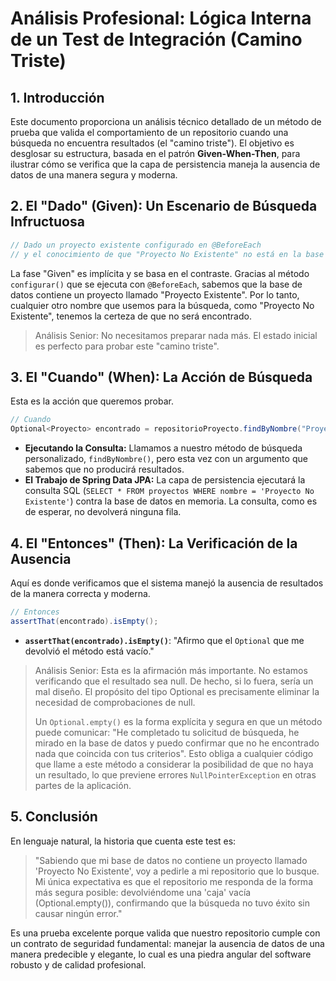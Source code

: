 # **Análisis Profesional: Lógica Interna de un Test de Integración (Camino Triste)**

## **1. Introducción**

Este documento proporciona un análisis técnico detallado de un método de prueba que valida el comportamiento de un repositorio cuando una búsqueda no encuentra resultados (el "camino triste"). El objetivo es desglosar su estructura, basada en el patrón **Given-When-Then**, para ilustrar cómo se verifica que la capa de persistencia maneja la ausencia de datos de una manera segura y moderna.

## **2. El "Dado" (Given): Un Escenario de Búsqueda Infructuosa**

```java
// Dado un proyecto existente configurado en @BeforeEach
// y el conocimiento de que "Proyecto No Existente" no está en la base de datos.

```

La fase "Given" es implícita y se basa en el contraste. Gracias al método `configurar()` que se ejecuta con `@BeforeEach`, sabemos que la base de datos contiene un proyecto llamado "Proyecto Existente". Por lo tanto, cualquier otro nombre que usemos para la búsqueda, como "Proyecto No Existente", tenemos la certeza de que no será encontrado.

> Análisis Senior: No necesitamos preparar nada más. El estado inicial es perfecto para probar este "camino triste".
>

## **3. El "Cuando" (When): La Acción de Búsqueda**

Esta es la acción que queremos probar.

```java
// Cuando
Optional<Proyecto> encontrado = repositorioProyecto.findByNombre("Proyecto No Existente");

```

- **Ejecutando la Consulta:** Llamamos a nuestro método de búsqueda personalizado, `findByNombre()`, pero esta vez con un argumento que sabemos que no producirá resultados.
- **El Trabajo de Spring Data JPA:** La capa de persistencia ejecutará la consulta SQL (`SELECT * FROM proyectos WHERE nombre = 'Proyecto No Existente'`) contra la base de datos en memoria. La consulta, como es de esperar, no devolverá ninguna fila.

## **4. El "Entonces" (Then): La Verificación de la Ausencia**

Aquí es donde verificamos que el sistema manejó la ausencia de resultados de la manera correcta y moderna.

```java
// Entonces
assertThat(encontrado).isEmpty();

```

- **`assertThat(encontrado).isEmpty()`**: "Afirmo que el `Optional` que me devolvió el método está vacío."

> Análisis Senior: Esta es la afirmación más importante. No estamos verificando que el resultado sea null. De hecho, si lo fuera, sería un mal diseño. El propósito del tipo Optional es precisamente eliminar la necesidad de comprobaciones de null.
>
>
> Un `Optional.empty()` es la forma explícita y segura en que un método puede comunicar: "He completado tu solicitud de búsqueda, he mirado en la base de datos y puedo confirmar que no he encontrado nada que coincida con tus criterios". Esto obliga a cualquier código que llame a este método a considerar la posibilidad de que no haya un resultado, lo que previene errores `NullPointerException` en otras partes de la aplicación.
>

## **5. Conclusión**

En lenguaje natural, la historia que cuenta este test es:

> "Sabiendo que mi base de datos no contiene un proyecto llamado 'Proyecto No Existente', voy a pedirle a mi repositorio que lo busque. Mi única expectativa es que el repositorio me responda de la forma más segura posible: devolviéndome una 'caja' vacía (Optional.empty()), confirmando que la búsqueda no tuvo éxito sin causar ningún error."
>

Es una prueba excelente porque valida que nuestro repositorio cumple con un contrato de seguridad fundamental: manejar la ausencia de datos de una manera predecible y elegante, lo cual es una piedra angular del software robusto y de calidad profesional.